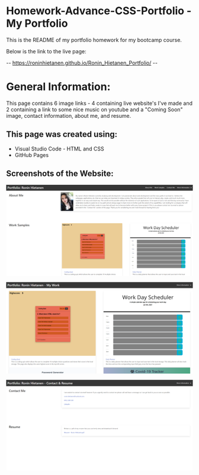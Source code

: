 # Homework-Advance-CSS-Portfolio - My Portfolio
This is the README of my portfolio homework for my bootcamp course.

Below is the link to the live page:

-- https://roninhietanen.github.io/Ronin_Hietanen_Portfolio/ --

# General Information:

This page contains 6 image links - 4 containing live website's I've made and 2 containing a link to some nice music on youtube and a "Coming Soon" image, contact information, about me, and resume.

## This page was created using:
- Visual Studio Code - HTML and CSS
- GitHub Pages

## Screenshots of the Website:

![Loading Page](/assets/other/profolioscreenshot.PNG?raw=true "Loading Page")

![My Work Page](/assets/other/profolioscreenshot2.PNG?raw=true "My Work Page")

![Contacts and Resume Page](/assets/other/profolioscreenshot3.PNG?raw=true "Contacts and Resume Page")
